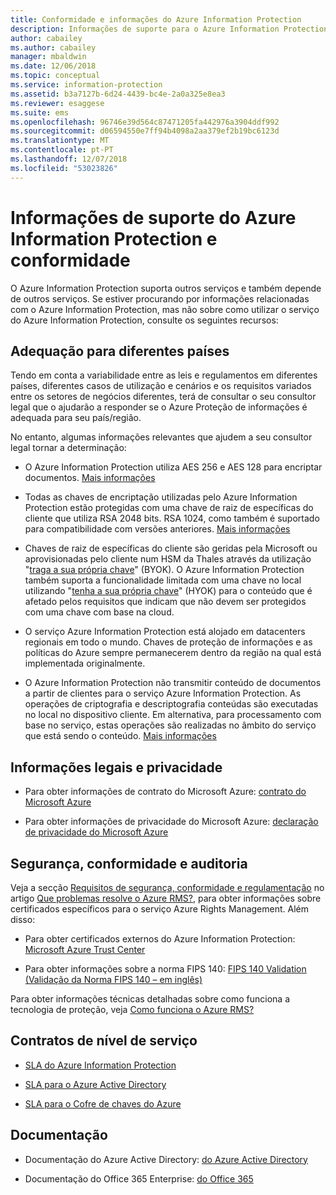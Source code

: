```yaml
---
title: Conformidade e informações do Azure Information Protection
description: Informações de suporte para o Azure Information Protection incluem informações legais, conformidade e SLAs.
author: cabailey
ms.author: cabailey
manager: mbaldwin
ms.date: 12/06/2018
ms.topic: conceptual
ms.service: information-protection
ms.assetid: b3a7127b-6d24-4439-bc4e-2a0a325e8ea3
ms.reviewer: esaggese
ms.suite: ems
ms.openlocfilehash: 96746e39d564c87471205fa442976a3904ddf992
ms.sourcegitcommit: d06594550e7ff94b4098a2aa379ef2b19bc6123d
ms.translationtype: MT
ms.contentlocale: pt-PT
ms.lasthandoff: 12/07/2018
ms.locfileid: "53023826"
---
```

# <a name="compliance-and-supporting-information-for-azureinformation-protection"></a>Informações de suporte do Azure Information Protection e conformidade

O Azure Information Protection suporta outros serviços e também depende de outros serviços. Se estiver procurando por informações relacionadas com o Azure Information Protection, mas não sobre como utilizar o serviço do Azure Information Protection, consulte os seguintes recursos:

## <a name="suitability-for-different-countries"></a>Adequação para diferentes países

Tendo em conta a variabilidade entre as leis e regulamentos em diferentes países, diferentes casos de utilização e cenários e os requisitos variados entre os setores de negócios diferentes, terá de consultar o seu consultor legal que o ajudarão a responder se o Azure Proteção de informações é adequada para seu país/região.

No entanto, algumas informações relevantes que ajudem a seu consultor legal tornar a determinação:

- O Azure Information Protection utiliza AES 256 e AES 128 para encriptar documentos. [Mais informações](./how-does-it-work.md#cryptographic-controls-used-by-azure-rms-algorithms-and-key-lengths)

- Todas as chaves de encriptação utilizadas pelo Azure Information Protection estão protegidas com uma chave de raiz de específicas do cliente que utiliza RSA 2048 bits. RSA 1024, como também é suportado para compatibilidade com versões anteriores. [Mais informações](./how-does-it-work.md#cryptographic-controls-used-by-azure-rms-algorithms-and-key-lengths)

- Chaves de raiz de específicas do cliente são geridas pela Microsoft ou aprovisionadas pelo cliente num HSM da Thales através da utilização "[traga a sua própria chave](plan-implement-tenant-key.md)" (BYOK). O Azure Information Protection também suporta a funcionalidade limitada com uma chave no local utilizando "[tenha a sua própria chave](configure-adrms-restrictions.md)" (HYOK) para o conteúdo que é afetado pelos requisitos que indicam que não devem ser protegidos com uma chave com base na cloud.

- O serviço Azure Information Protection está alojado em datacenters regionais em todo o mundo. Chaves de proteção de informações e as políticas do Azure sempre permanecerem dentro da região na qual está implementada originalmente.
 
- O Azure Information Protection não transmitir conteúdo de documentos a partir de clientes para o serviço Azure Information Protection. As operações de criptografia e descriptografia conteúdas são executadas no local no dispositivo cliente. Em alternativa, para processamento com base no serviço, estas operações são realizadas no âmbito do serviço que está sendo o conteúdo. [Mais informações](./how-does-it-work.md)

## <a name="legal-and-privacy"></a>Informações legais e privacidade

- Para obter informações de contrato do Microsoft Azure: [contrato do Microsoft Azure](http://azure.microsoft.com/support/legal/subscription-agreement/)

- Para obter informações de privacidade do Microsoft Azure: [declaração de privacidade do Microsoft Azure](http://azure.microsoft.com/support/legal/privacy-statement/)

## <a name="security-compliance-and-auditing"></a>Segurança, conformidade e auditoria

Veja a secção [Requisitos de segurança, conformidade e regulamentação](./what-is-azure-rms.md#security-compliance-and-regulatory-requirements) no artigo [Que problemas resolve o Azure RMS?](./azure-rms-problems-it-solves.md), para obter informações sobre certificados específicos para o serviço Azure Rights Management. Além disso:

- Para obter certificados externos do Azure Information Protection: [Microsoft Azure Trust Center](http://azure.microsoft.com/support/trust-center/)

- Para obter informações sobre a norma FIPS 140: [FIPS 140 Validation (Validação da Norma FIPS 140 – em inglês)](https://technet.microsoft.com/library/security/cc750357.aspx)

Para obter informações técnicas detalhadas sobre como funciona a tecnologia de proteção, veja [Como funciona o Azure RMS?](./how-does-it-work.md) 

## <a name="service-level-agreements"></a>Contratos de nível de serviço

- [SLA do Azure Information Protection](https://azure.microsoft.com/support/legal/sla/information-protection/v1_0/)

- [SLA para o Azure Active Directory](https://azure.microsoft.com/support/legal/sla/active-directory/v1_0/)

- [SLA para o Cofre de chaves do Azure](https://azure.microsoft.com/support/legal/sla/key-vault/v1_0/)

## <a name="documentation"></a>Documentação

- Documentação do Azure Active Directory: [do Azure Active Directory](/azure/active-directory/fundamentals/active-directory-whatis)

- Documentação do Office 365 Enterprise: [do Office 365](https://docs.microsoft.com/en-us/Office365/Enterprise/)

